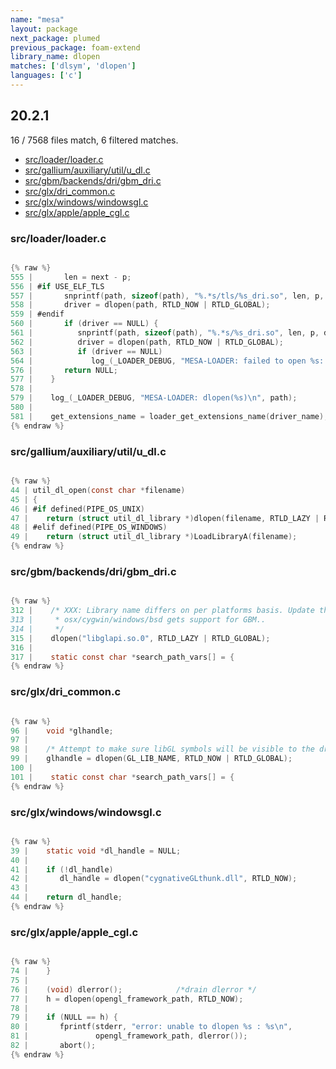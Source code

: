 ```yaml
---
name: "mesa"
layout: package
next_package: plumed
previous_package: foam-extend
library_name: dlopen
matches: ['dlsym', 'dlopen']
languages: ['c']
---
```

## 20.2.1
16 / 7568 files match, 6 filtered matches.

 - [src/loader/loader.c](#srcloaderloaderc)
 - [src/gallium/auxiliary/util/u_dl.c](#srcgalliumauxiliaryutilu_dlc)
 - [src/gbm/backends/dri/gbm_dri.c](#srcgbmbackendsdrigbm_dric)
 - [src/glx/dri_common.c](#srcglxdri_commonc)
 - [src/glx/windows/windowsgl.c](#srcglxwindowswindowsglc)
 - [src/glx/apple/apple_cgl.c](#srcglxappleapple_cglc)

### src/loader/loader.c

```c

{% raw %}
555 |       len = next - p;
556 | #if USE_ELF_TLS
557 |       snprintf(path, sizeof(path), "%.*s/tls/%s_dri.so", len, p, driver_name);
558 |       driver = dlopen(path, RTLD_NOW | RTLD_GLOBAL);
559 | #endif
560 |       if (driver == NULL) {
561 |          snprintf(path, sizeof(path), "%.*s/%s_dri.so", len, p, driver_name);
562 |          driver = dlopen(path, RTLD_NOW | RTLD_GLOBAL);
563 |          if (driver == NULL)
564 |             log_(_LOADER_DEBUG, "MESA-LOADER: failed to open %s: %s\n",
576 |       return NULL;
577 |    }
578 | 
579 |    log_(_LOADER_DEBUG, "MESA-LOADER: dlopen(%s)\n", path);
580 | 
581 |    get_extensions_name = loader_get_extensions_name(driver_name);
{% endraw %}

```
### src/gallium/auxiliary/util/u_dl.c

```c

{% raw %}
44 | util_dl_open(const char *filename)
45 | {
46 | #if defined(PIPE_OS_UNIX)
47 |    return (struct util_dl_library *)dlopen(filename, RTLD_LAZY | RTLD_LOCAL);
48 | #elif defined(PIPE_OS_WINDOWS)
49 |    return (struct util_dl_library *)LoadLibraryA(filename);
{% endraw %}

```
### src/gbm/backends/dri/gbm_dri.c

```c

{% raw %}
312 |    /* XXX: Library name differs on per platforms basis. Update this as
313 |     * osx/cygwin/windows/bsd gets support for GBM..
314 |     */
315 |    dlopen("libglapi.so.0", RTLD_LAZY | RTLD_GLOBAL);
316 | 
317 |    static const char *search_path_vars[] = {
{% endraw %}

```
### src/glx/dri_common.c

```c

{% raw %}
96 |    void *glhandle;
97 | 
98 |    /* Attempt to make sure libGL symbols will be visible to the driver */
99 |    glhandle = dlopen(GL_LIB_NAME, RTLD_NOW | RTLD_GLOBAL);
100 | 
101 |    static const char *search_path_vars[] = {
{% endraw %}

```
### src/glx/windows/windowsgl.c

```c

{% raw %}
39 |    static void *dl_handle = NULL;
40 | 
41 |    if (!dl_handle)
42 |       dl_handle = dlopen("cygnativeGLthunk.dll", RTLD_NOW);
43 | 
44 |    return dl_handle;
{% endraw %}

```
### src/glx/apple/apple_cgl.c

```c

{% raw %}
74 |    }
75 | 
76 |    (void) dlerror();            /*drain dlerror */
77 |    h = dlopen(opengl_framework_path, RTLD_NOW);
78 | 
79 |    if (NULL == h) {
80 |       fprintf(stderr, "error: unable to dlopen %s : %s\n",
81 |               opengl_framework_path, dlerror());
82 |       abort();
{% endraw %}

```